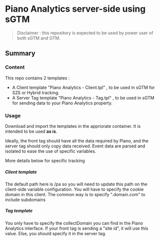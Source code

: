 # Piano Analytics server-side using sGTM

> Disclaimer : this repository is expected to be used by power user of both sGTM and GTM.


## Summary

### Content

This repo contains 2 templates :
- A Client template "Piano Analytics - Client.tpl" , to be used in sGTM for S2S or Hybrid tracking.
- A Server Tag template "Piano Analytics - Tag.tpl" , to be used in sGTM for sending data to your Piano Analytics property.

### Usage

Download and import the templates in the appriorate container.
It is intended to be used **as is**.

Ideally, the front tag should have all the data required by Piano, and the server tag should only copy data received.
Event data are parsed and isolated to ease the use of specific variables.

More details below for specific tracking

##### Client template
The default path here is /pa so you will need to update this path on the client-side variable configuration.
You will have to specify the cookie domain in this client. The common way is to specify ".domain.com" to include subdomains

##### Tag template
You only have to specify the collectDomain you can find in the Piano Analytics interface.
If your front tag is sending a "site id", it will use this value. Else, you should specify it in the server tag.
